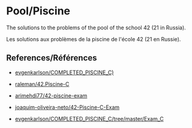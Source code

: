 # Pool/Piscine

The solutions to the problems of the pool of the school 42 (21 in Russia).

Les solutions aux problèmes de la piscine de l'école 42 (21 en Russie).

## References/Références

* [evgenkarlson/COMPLETED_PISCINE_C)](https://github.com/evgenkarlson/COMPLETED_PISCINE_C)

* [raleman/42.Piscine-C](https://github.com/jraleman/42.Piscine-C)

* [arimehdi77/42-piscine-exam](https://github.com/barimehdi77/42-piscine-exam)

* [joaquim-oliveira-neto/42-Piscine-C-Exam](https://github.com/joaquim-oliveira-neto/42-Piscine-C-Exam)

* [evgenkarlson/COMPLETED_PISCINE_C/tree/master/Exam_C](https://github.com/evgenkarlson/COMPLETED_PISCINE_C/tree/master/Exam_C)
